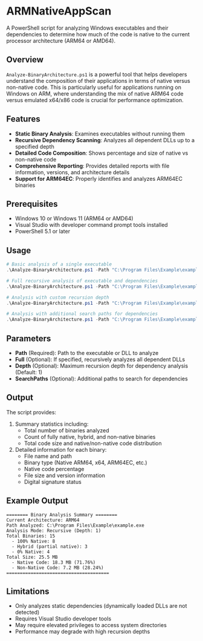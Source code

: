 # ARMNativeAppScan

A PowerShell script for analyzing Windows executables and their dependencies to determine how much of the code is native to the current processor architecture (ARM64 or AMD64).

## Overview

`Analyze-BinaryArchitecture.ps1` is a powerful tool that helps developers understand the composition of their applications in terms of native versus non-native code. This is particularly useful for applications running on Windows on ARM, where understanding the mix of native ARM64 code versus emulated x64/x86 code is crucial for performance optimization.

## Features

- **Static Binary Analysis**: Examines executables without running them
- **Recursive Dependency Scanning**: Analyzes all dependent DLLs up to a specified depth
- **Detailed Code Composition**: Shows percentage and size of native vs non-native code
- **Comprehensive Reporting**: Provides detailed reports with file information, versions, and architecture details
- **Support for ARM64EC**: Properly identifies and analyzes ARM64EC binaries

## Prerequisites

- Windows 10 or Windows 11 (ARM64 or AMD64)
- Visual Studio with developer command prompt tools installed
- PowerShell 5.1 or later

## Usage

```powershell
# Basic analysis of a single executable
.\Analyze-BinaryArchitecture.ps1 -Path "C:\Program Files\Example\example.exe"

# Full recursive analysis of executable and dependencies
.\Analyze-BinaryArchitecture.ps1 -Path "C:\Program Files\Example\example.exe" -Full

# Analysis with custom recursion depth
.\Analyze-BinaryArchitecture.ps1 -Path "C:\Program Files\Example\example.exe" -Full -Depth 2

# Analysis with additional search paths for dependencies
.\Analyze-BinaryArchitecture.ps1 -Path "C:\Program Files\Example\example.exe" -Full -SearchPaths @("C:\CustomDLLs", "D:\SharedLibs")
```

## Parameters

- **Path** (Required): Path to the executable or DLL to analyze
- **Full** (Optional): If specified, recursively analyzes all dependent DLLs
- **Depth** (Optional): Maximum recursion depth for dependency analysis (Default: 1)
- **SearchPaths** (Optional): Additional paths to search for dependencies

## Output

The script provides:
1. Summary statistics including:
   - Total number of binaries analyzed
   - Count of fully native, hybrid, and non-native binaries
   - Total code size and native/non-native code distribution
2. Detailed information for each binary:
   - File name and path
   - Binary type (Native ARM64, x64, ARM64EC, etc.)
   - Native code percentage
   - File size and version information
   - Digital signature status

## Example Output

```
======== Binary Analysis Summary ========
Current Architecture: ARM64
Path Analyzed: C:\Program Files\Example\example.exe
Analysis Mode: Recursive (Depth: 1)
Total Binaries: 15
  - 100% Native: 8
  - Hybrid (partial native): 3
  - 0% Native: 4
Total Size: 25.5 MB
  - Native Code: 18.3 MB (71.76%)
  - Non-Native Code: 7.2 MB (28.24%)
======================================
```

## Limitations

- Only analyzes static dependencies (dynamically loaded DLLs are not detected)
- Requires Visual Studio developer tools
- May require elevated privileges to access system directories
- Performance may degrade with high recursion depths